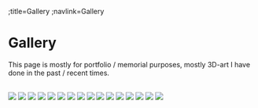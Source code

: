 ;title=Gallery
;navlink=Gallery

# Gallery
This page is mostly for portfolio / memorial purposes, mostly 3D-art I have done in the past / recent times.
<br><br>

<a href="./pics/art/high-res/Classroom-render.jpg"><img class="gallery" src="./pics/art/thumbnails/Classroom-render.jpg" /></a>
<a href="./pics/art/high-res/Classroom-volume-render.jpg"><img class="gallery" src="./pics/art/thumbnails/Classroom-volume-render.jpg" /></a>
<a href="./pics/art/high-res/käytävä.jpg"><img class="gallery" src="./pics/art/thumbnails/käytävä.jpg" /></a>
<a href="./pics/art/high-res/floating_cube.jpg"><img class="gallery" src="./pics/art/thumbnails/floating_cube.jpg" /></a>
<a href="./pics/art/high-res/banner.jpg"><img class="gallery" src="./pics/art/thumbnails/banner.jpg" /></a>
<a href="./pics/art/high-res/low_poly_island.jpg"><img class="gallery" src="./pics/art/thumbnails/low_poly_island.jpg" /></a>
<a href="./pics/art/high-res/puu.jpg"><img class="gallery" src="./pics/art/thumbnails/puu.jpg" /></a>
<a href="./pics/art/high-res/sword.jpg"><img class="gallery" src="./pics/art/thumbnails/sword.jpg" /></a>
<a href="./pics/art/high-res/talvi.jpg"><img class="gallery" src="./pics/art/thumbnails/talvi.jpg" /></a>
<a href="./pics/art/high-res/tarha.jpg"><img class="gallery" src="./pics/art/thumbnails/tarha.jpg" /></a>
<a href="./pics/art/high-res/girl.jpg"><img class="gallery" src="./pics/art/thumbnails/girl.jpg" /></a>
<a href="./pics/art/high-res/cat.jpg"><img class="gallery" src="./pics/art/thumbnails/cat.jpg" /></a>
<a href="./pics/art/high-res/cube.jpg"><img class="gallery" src="./pics/art/thumbnails/cube.jpg" /></a>
<a href="./pics/art/high-res/koulu.jpg"><img class="gallery" src="./pics/art/thumbnails/koulu.jpg" /></a>
<a href="./pics/art/high-res/Huone.jpg"><img class="gallery" src="./pics/art/thumbnails/Huone.jpg" /></a>
<a href="./pics/art/high-res/vuoristo.jpg"><img class="gallery" src="./pics/art/thumbnails/vuoristo.jpg" /></a>
